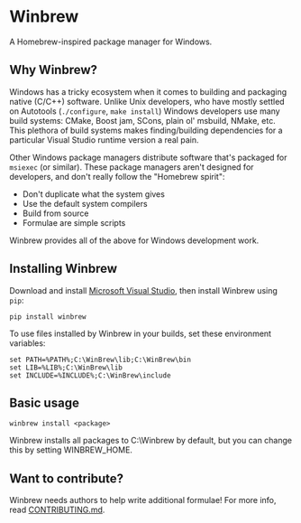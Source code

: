 Winbrew
=======

A Homebrew-inspired package manager for Windows.

Why Winbrew?
------------

Windows has a tricky ecosystem when it comes to building and packaging native (C/C++) software. Unlike Unix developers,
who have mostly settled on Autotools (`./configure`, `make install`) Windows developers use many
build systems: CMake, Boost jam, SCons, plain ol' msbuild, NMake, etc. This plethora of build systems makes finding/building dependencies for a particular Visual Studio runtime version a real pain. 

Other Windows package managers distribute software that's packaged for `msiexec` (or similar). These package managers aren't designed for developers, and don't really follow the "Homebrew spirit":

* Don't duplicate what the system gives
* Use the default system compilers
* Build from source
* Formulae are simple scripts

Winbrew provides all of the above for Windows development work.


Installing Winbrew
------------------

Download and install [Microsoft Visual Studio](http://www.visualstudio.com/), then install Winbrew using `pip`:

    pip install winbrew    

To use files installed by Winbrew in your builds, set these environment variables:

    set PATH=%PATH%;C:\WinBrew\lib;C:\WinBrew\bin
    set LIB=%LIB%;C:\WinBrew\lib
    set INCLUDE=%INCLUDE%;C:\WinBrew\include


Basic usage
-----------

    winbrew install <package>
    
Winbrew installs all packages to C:\Winbrew by default, but you can change this by setting WINBREW_HOME.


Want to contribute?
-------------------

Winbrew needs authors to help write additional formulae! For more info, read [CONTRIBUTING.md](https://github.com/mfichman/winbrew/blob/master/CONTRIBUTING.md).


